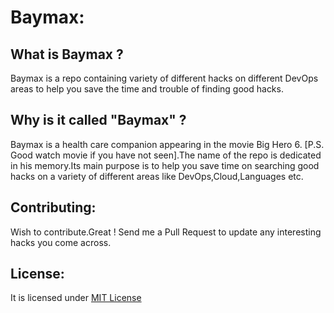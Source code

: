 # Baymax:





## What is Baymax ?

Baymax is a repo containing variety of different hacks
on different DevOps areas to help you save the time and trouble of finding good hacks.

## Why is it called "Baymax" ?

Baymax is a health care companion appearing in the movie Big Hero 6.
[P.S. Good watch movie if you have not seen].The name of the repo is 
dedicated in his memory.Its main purpose is to help you save time on searching
good hacks on a variety of different areas like DevOps,Cloud,Languages etc.

## Contributing:

Wish to contribute.Great ! Send me a Pull Request to update
any interesting hacks you come across.

## License:

It is licensed under [MIT License](https://github.com/ramitsurana/baymax/blob/master/LICENSE)



